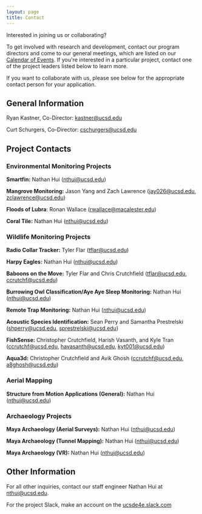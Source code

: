 ```yaml
---
layout: page
title: Contact
---
```

Interested in joining us or collaborating?

To get involved with research and development, contact our program directors and come to our general meetings, which are listed on our [Calendar of Events]({{site.url}}/calendar). If you're interested in a particular project, contact one of the project leaders listed below to learn more.

If you want to collaborate with us, please see below for the appropriate contact person for your application.

## General Information
Ryan Kastner, Co-Director: [kastner@ucsd.edu](mailto:kastner@ucsd.edu)  

Curt Schurgers, Co-Director: [cschurgers@ucsd.edu](mailto:cschurgers@ucsd.edu)

## Project Contacts
### Environmental Monitoring Projects
**Smartfin:** Nathan Hui ([nthui@ucsd.edu](mailto:nthui@ucsd.edu))

**Mangrove Monitoring:** Jason Yang and Zach Lawrence ([jay026@ucsd.edu](mailto:jay026@ucsd.edu), [zclawrence@ucsd.edu](mailto:zclawrence@ucsd.edu))

**Floods of Lubra**: Ronan Wallace ([rwallace@macalester.edu](mailto:rwallace@macalester.edu))

**Coral Tile:** Nathan Hui ([nthui@ucsd.edu](mailto:nthui@ucsd.edu))

### Wildlife Monitoring Projects

**Radio Collar Tracker:** Tyler Flar ([tflar@ucsd.edu](mailto:tflar@ucsd.edu))

**Harpy Eagles:** Nathan Hui ([nthui@ucsd.edu](mailto:nthui@ucsd.edu))

**Baboons on the Move:** Tyler Flar and Chris Crutchfield ([tflar@ucsd.edu](mailto:tflar@ucsd.edu), [ccrutchf@ucsd.edu](mailto:ccrutchf@ucsd.edu))

**Burrowing Owl Classification/Aye Aye Sleep Monitoring:** Nathan Hui ([nthui@ucsd.edu](mailto:nthui@ucsd.edu))

**Remote Trap Monitoring:** Nathan Hui ([nthui@ucsd.edu](mailto:nthui@ucsd.edu))

**Acoustic Species Identification:** Sean Perry and Samantha Prestrelski ([shperry@ucsd.edu](mailto:shperry@ucsd.edu), [sprestrelski@ucsd.edu](mailto:sprestrelski@ucsd.edu))

**FishSense:**  Christopher Crutchfield, Harish Vasanth, and Kyle Tran ([ccrutchf@ucsd.edu](mailto:ccrutchf@ucsd.edu), [havasanth@ucsd.edu](mailto:havasanth@ucsd.edu), [kyt001@ucsd.edu](mailto:kyt001@ucsd.edu))

**Aqua3d:** Christopher Crutchfield and Avik Ghosh ([ccrutchf@ucsd.edu](mailto:ccrutchf@ucsd.edu), [a8ghosh@ucsd.edu](mailto:a8ghosh@ucsd.edu)) 

### Aerial Mapping

**Structure from Motion Applications (General):** Nathan Hui ([nthui@ucsd.edu](mailto:nthui@ucsd.edu))

### Archaeology Projects
**Maya Archaeology (Aerial Surveys):** Nathan Hui ([nthui@ucsd.edu](mailto:nthui@ucsd.edu))

**Maya Archaeology (Tunnel Mapping):** Nathan Hui ([nthui@ucsd.edu](mailto:nthui@ucsd.edu))

**Maya Archaeology (VR):**  Nathan Hui ([nthui@ucsd.edu](mailto:nthui@ucsd.edu)) 

## Other Information
For all other inquiries, contact our staff engineer Nathan Hui at [nthui@ucsd.edu](mailto:nthui@ucsd.edu).

For the project Slack, make an account on the [ucsde4e.slack.com](https://ucsde4e.slack.com/)
